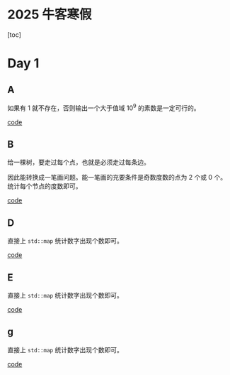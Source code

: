2025 牛客寒假
===

[toc]

# Day 1

## A

如果有 $1$ 就不存在，否则输出一个大于值域 $10^9$ 的素数是一定可行的。

[code](https://ac.nowcoder.com/acm/contest/view-submission?submissionId=74968295)

## B

给一棵树，要走过每个点，也就是必须走过每条边。

因此能转换成一笔画问题。能一笔画的充要条件是奇数度数的点为 $2$ 个或 $0$ 个。统计每个节点的度数即可。

[code](https://ac.nowcoder.com/acm/contest/view-submission?submissionId=74968382)

## D

直接上 $\texttt{std::map}$ 统计数字出现个数即可。

[code](https://ac.nowcoder.com/acm/contest/view-submission?submissionId=74968538)

## E

直接上 $\texttt{std::map}$ 统计数字出现个数即可。

[code](https://ac.nowcoder.com/acm/contest/view-submission?submissionId=74968538)

## g

直接上 $\texttt{std::map}$ 统计数字出现个数即可。

[code](https://ac.nowcoder.com/acm/contest/view-submission?submissionId=74968538)